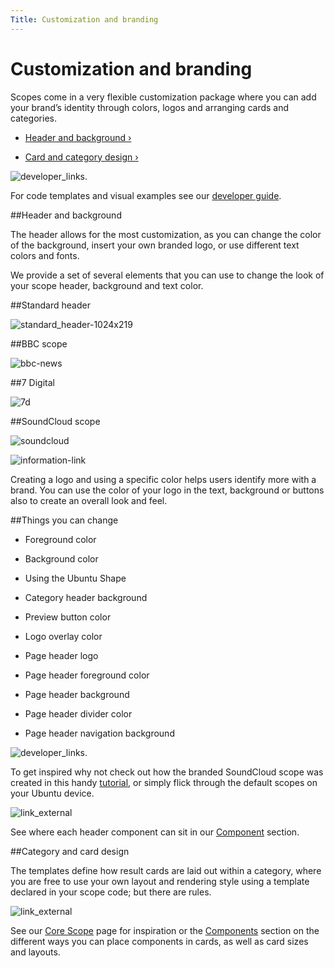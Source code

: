 ```yaml
---
Title: Customization and branding
---
```


# Customization and branding

Scopes come in a very flexible customization package where you can add your brand’s identity through colors, logos and arranging cards and categories.


-  [Header and background ›](#header-and-background)

-  [Card and category design ›](#card-and-category-design)


![developer_links.](https://assets.ubuntu.com/v1/0d9d7281-developer_links..png)


For code templates and visual examples see our  [developer guide](https://developer.ubuntu.com/en/scopes/design/guides/scopes-customization-branding/).


##Header and background


The header allows for the most customization, as you can change the color of the background, insert your own branded logo, or use different text colors and fonts.


We provide a set of several elements that you can use to change the look of your scope header, background and text color.


##Standard header


![standard_header-1024x219](https://assets.ubuntu.com/v1/98658783-standard_header-1024x2191.png)


##BBC scope


![bbc-news](https://assets.ubuntu.com/v1/cddd334c-bbc-news.png)


##7 Digital


![7d](https://assets.ubuntu.com/v1/002f50f3-7d.png)


##SoundCloud scope


![soundcloud](https://assets.ubuntu.com/v1/c1c5f0e0-soundcloud.png)


![information-link](https://assets.ubuntu.com/v1/7024ba0f-information-link.png)


Creating a logo and using a specific color helps users identify more with a brand. You can use the color of your logo in the text, background or buttons also to create an overall look and feel.


##Things you can change


- Foreground color

- Background color

- Using the Ubuntu Shape

- Category header background

- Preview button color

- Logo overlay color

- Page header logo

- Page header foreground color

- Page header background

- Page header divider color

- Page header navigation background


![developer_links.](https://assets.ubuntu.com/v1/0d9d7281-developer_links..png)


To get inspired why not check out how the branded SoundCloud scope was created in this handy  [tutorial](https://developer.ubuntu.com/en/scopes/design/tutorials/write-a-json-scope-in-cpp/), or simply flick through the default scopes on your Ubuntu device.


![link_external](https://assets.ubuntu.com/v1/9e8b37dd-link_external.png)


See where each header component can sit in our  [Component](/components) section.


##Category and card design


The templates define how result cards are laid out within a category, where you are free to use your own layout and rendering style using a template declared in your scope code; but there are rules.


![link_external](https://assets.ubuntu.com/v1/9e8b37dd-link_external.png)


See our  [Core Scope](/scopes/design/core-scopes) page for inspiration or the  [Components](/components) section on the different ways you can place components in cards, as well as card sizes and layouts.



